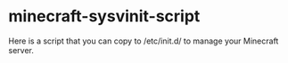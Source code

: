 minecraft-sysvinit-script
=========================

Here is a script that you can copy to /etc/init.d/ to manage your Minecraft server.
